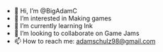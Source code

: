 - 👋 Hi, I’m @BigAdamC
- 👀 I’m interested in Making games
- 🌱 I’m currently learning Ink
- 💞️ I’m looking to collaborate on Game Jams
- 📫 How to reach me: adamschulz98@gmail.com

<!---
BigAdamC/BigAdamC is a ✨ special ✨ repository because its `README.md` (this file) appears on your GitHub profile.
You can click the Preview link to take a look at your changes.
--->
